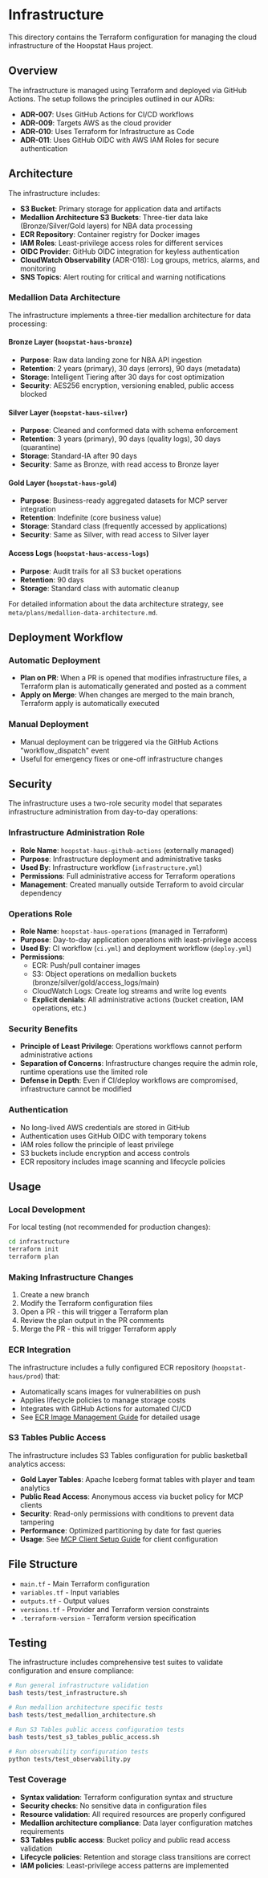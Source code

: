 # Infrastructure

This directory contains the Terraform configuration for managing the cloud infrastructure of the Hoopstat Haus project.

## Overview

The infrastructure is managed using Terraform and deployed via GitHub Actions. The setup follows the principles outlined in our ADRs:

- **ADR-007**: Uses GitHub Actions for CI/CD workflows
- **ADR-009**: Targets AWS as the cloud provider  
- **ADR-010**: Uses Terraform for Infrastructure as Code
- **ADR-011**: Uses GitHub OIDC with AWS IAM Roles for secure authentication

## Architecture

The infrastructure includes:

- **S3 Bucket**: Primary storage for application data and artifacts
- **Medallion Architecture S3 Buckets**: Three-tier data lake (Bronze/Silver/Gold layers) for NBA data processing
- **ECR Repository**: Container registry for Docker images
- **IAM Roles**: Least-privilege access roles for different services
- **OIDC Provider**: GitHub OIDC integration for keyless authentication
- **CloudWatch Observability** (ADR-018): Log groups, metrics, alarms, and monitoring
- **SNS Topics**: Alert routing for critical and warning notifications

### Medallion Data Architecture

The infrastructure implements a three-tier medallion architecture for data processing:

#### Bronze Layer (`hoopstat-haus-bronze`)
- **Purpose**: Raw data landing zone for NBA API ingestion
- **Retention**: 2 years (primary), 30 days (errors), 90 days (metadata)
- **Storage**: Intelligent Tiering after 30 days for cost optimization
- **Security**: AES256 encryption, versioning enabled, public access blocked

#### Silver Layer (`hoopstat-haus-silver`)
- **Purpose**: Cleaned and conformed data with schema enforcement
- **Retention**: 3 years (primary), 90 days (quality logs), 30 days (quarantine)
- **Storage**: Standard-IA after 90 days
- **Security**: Same as Bronze, with read access to Bronze layer

#### Gold Layer (`hoopstat-haus-gold`)
- **Purpose**: Business-ready aggregated datasets for MCP server integration
- **Retention**: Indefinite (core business value)
- **Storage**: Standard class (frequently accessed by applications)
- **Security**: Same as Silver, with read access to Silver layer

#### Access Logs (`hoopstat-haus-access-logs`)
- **Purpose**: Audit trails for all S3 bucket operations
- **Retention**: 90 days
- **Storage**: Standard class with automatic cleanup

For detailed information about the data architecture strategy, see `meta/plans/medallion-data-architecture.md`.

## Deployment Workflow

### Automatic Deployment
- **Plan on PR**: When a PR is opened that modifies infrastructure files, a Terraform plan is automatically generated and posted as a comment
- **Apply on Merge**: When changes are merged to the main branch, Terraform apply is automatically executed

### Manual Deployment
- Manual deployment can be triggered via the GitHub Actions "workflow_dispatch" event
- Useful for emergency fixes or one-off infrastructure changes

## Security

The infrastructure uses a two-role security model that separates infrastructure administration from day-to-day operations:

### Infrastructure Administration Role
- **Role Name**: `hoopstat-haus-github-actions` (externally managed)
- **Purpose**: Infrastructure deployment and administrative tasks
- **Used By**: Infrastructure workflow (`infrastructure.yml`)
- **Permissions**: Full administrative access for Terraform operations
- **Management**: Created manually outside Terraform to avoid circular dependency

### Operations Role  
- **Role Name**: `hoopstat-haus-operations` (managed in Terraform)
- **Purpose**: Day-to-day application operations with least-privilege access
- **Used By**: CI workflow (`ci.yml`) and deployment workflow (`deploy.yml`)
- **Permissions**: 
  - ECR: Push/pull container images
  - S3: Object operations on medallion buckets (bronze/silver/gold/access_logs/main)
  - CloudWatch Logs: Create log streams and write log events
  - **Explicit denials**: All administrative actions (bucket creation, IAM operations, etc.)

### Security Benefits
- **Principle of Least Privilege**: Operations workflows cannot perform administrative actions
- **Separation of Concerns**: Infrastructure changes require the admin role, runtime operations use the limited role
- **Defense in Depth**: Even if CI/deploy workflows are compromised, infrastructure cannot be modified

### Authentication
- No long-lived AWS credentials are stored in GitHub
- Authentication uses GitHub OIDC with temporary tokens
- IAM roles follow the principle of least privilege
- S3 buckets include encryption and access controls
- ECR repository includes image scanning and lifecycle policies

## Usage

### Local Development
For local testing (not recommended for production changes):

```bash
cd infrastructure
terraform init
terraform plan
```

### Making Infrastructure Changes
1. Create a new branch
2. Modify the Terraform configuration files
3. Open a PR - this will trigger a Terraform plan
4. Review the plan output in the PR comments
5. Merge the PR - this will trigger Terraform apply

### ECR Integration
The infrastructure includes a fully configured ECR repository (`hoopstat-haus/prod`) that:
- Automatically scans images for vulnerabilities on push
- Applies lifecycle policies to manage storage costs
- Integrates with GitHub Actions for automated CI/CD
- See [ECR Image Management Guide](../docs/ECR_IMAGE_MANAGEMENT.md) for detailed usage

### S3 Tables Public Access
The infrastructure includes S3 Tables configuration for public basketball analytics access:
- **Gold Layer Tables**: Apache Iceberg format tables with player and team analytics
- **Public Read Access**: Anonymous access via bucket policy for MCP clients
- **Security**: Read-only permissions with conditions to prevent data tampering
- **Performance**: Optimized partitioning by date for fast queries
- **Usage**: See [MCP Client Setup Guide](../docs-src/MCP_CLIENT_SETUP.md) for client configuration

## File Structure

- `main.tf` - Main Terraform configuration
- `variables.tf` - Input variables
- `outputs.tf` - Output values
- `versions.tf` - Provider and Terraform version constraints
- `.terraform-version` - Terraform version specification

## Testing

The infrastructure includes comprehensive test suites to validate configuration and ensure compliance:

```bash
# Run general infrastructure validation
bash tests/test_infrastructure.sh

# Run medallion architecture specific tests  
bash tests/test_medallion_architecture.sh

# Run S3 Tables public access configuration tests
bash tests/test_s3_tables_public_access.sh

# Run observability configuration tests
python tests/test_observability.py
```

### Test Coverage
- **Syntax validation**: Terraform configuration syntax and structure
- **Security checks**: No sensitive data in configuration files
- **Resource validation**: All required resources are properly configured
- **Medallion architecture compliance**: Data layer configuration matches requirements
- **S3 Tables public access**: Bucket policy and public read access validation
- **Lifecycle policies**: Retention and storage class transitions are correct
- **IAM policies**: Least-privilege access patterns are implemented